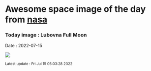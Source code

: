 
# Awesome space image of the day from [nasa](https://api.nasa.gov/)

### Today image : Lubovna Full Moon

Date : 2022-07-15


![](https://apod.nasa.gov/apod/image/2207/2022_07_13_Uplnek_Lubovna_1000mm_c1024px.jpg)

<small>Latest update : Fri Jul 15 05:03:28 2022</small>


